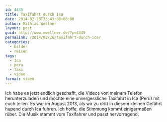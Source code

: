 ```yaml
---
id: 4445
title: Taxifahrt durch Ica
date: 2014-02-26T23:43:08+00:00
author: Mathias Wellner
layout: post
guid: http://www.mwellner.de/?p=4445
permalink: /2014/02/26/taxifahrt-durch-ica/
categories:
  - bilder
  - reisen
tags:
  - Ica
  - peru
  - Taxi
  - video
format: video
---
```

Ich habe es jetzt endlich geschafft, die Videos von meinem Telefon herunterzuladen und möchte eine unvergessliche Taxifahrt in Ica (Peru) mit euch teilen. Es war im August 2013, als wir zu dritt in diesem kleinen Gefährt hupend durch Ica fuhren. Ich hoffe, die Stimmung kommt einigermaßen rüber. Die Musik stammt vom Taxifahrer und passt hervorragend.